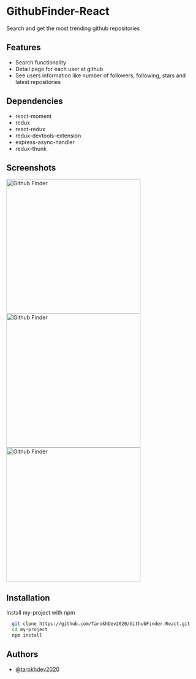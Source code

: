 
# GithubFinder-React

Search and get the most trending github repositories

## Features
* Search functionality
* Detail page for each user at github
* See users information like number of followers, following, stars and latest repositories

## Dependencies

 - react-moment
 - redux
 - react-redux
 - redux-devtools-extension
 - express-async-handler
 - redux-thunk

## Screenshots
<img src="https://user-images.githubusercontent.com/72879576/174013575-0891854b-bdea-4b8a-8a00-60bb58b904f1.png" alt="Github Finder" width="350"/>
<img src="https://user-images.githubusercontent.com/72879576/174013588-f09b4f94-658e-4b9d-9dfe-dc9febe29de3.png" alt="Github Finder" width="350"/>
<img src="https://user-images.githubusercontent.com/72879576/174013622-4bdb0cb9-7a30-4413-ace3-8a1b7bcc46bd.png" alt="Github Finder" width="350"/>

## Installation

Install my-project with npm

```bash
  git clone https://github.com/TarokhDev2020/GithubFinder-React.git
  cd my-project
  npm install
```
## Authors

- [@tarokhdev2020](https://www.github.com/TarokhDev2020)


